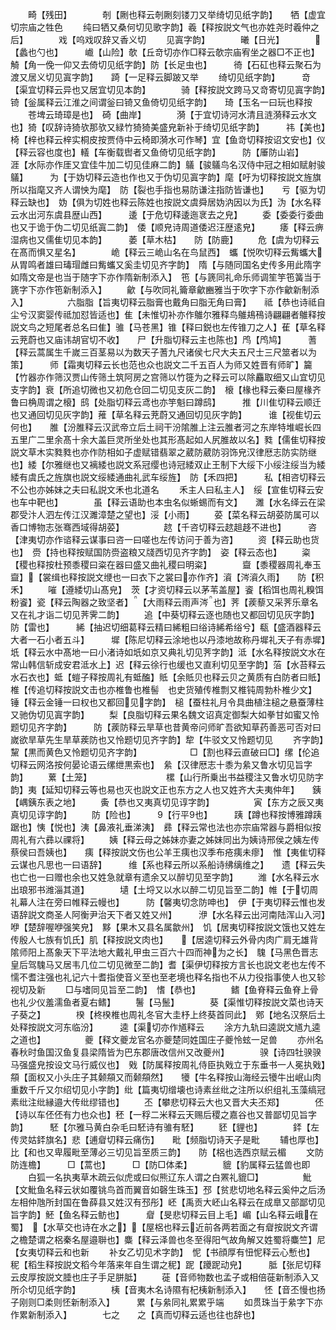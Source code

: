 <!-- { "loadSidebar": true } -->
　　畸【残田】　　　　剞【劂也释云剞劂刻镂刀又举绮切见纸字韵】　　牺【虚宜切宗庙之牲色
　　纯曰牺又桑何切见歌字韵】羲【释按説文气也亦姓尧时羲仲之后】　　　　戏【呜戏叹辞又香义切
　　见寘字韵】　　　　曦【日光】　　　　【蠡也勺也】　　　巇【山险】欹【丘竒切亦作□释云欹宗庙宥坐之器□不正也】　觭【角一俛一仰又去倚切见纸字韵】防【长足虫也】　　　徛【石矼也释云聚石为渡又居义切见寘字韵】　　踦【一足释云脚跛又举
　　绮切见纸字韵】　　　竒【渠宜切释云异也又居宜切见本韵】　　　　骑【释按説文跨马又竒寄切见寘字韵】　锜【釡属释云江淮之间谓釡曰锜又鱼倚切见纸字韵】　　琦【玉名一曰玩也释按
　　苍埤云琦璋是也】　碕【曲岸】　　　　漪【于宜切诗河水清且涟漪释云水文也】猗【叹辞诗猗欤那欤又緑竹猗猗美盛皃新补于绮切见纸字韵】　　　祎【美也】椅【梓也释云梓实桐皮按贾侍中云椅即漪水可作琴】宜【鱼竒切释按诏文安也】仪【释云容也度也】轙【车衡载辔者又鱼倚切见纸字韵】　　　防【厜防山岩】　　　涯【水际亦作厓又宜佳牛加二切见佳麻二韵】鸃【骏鸃鸟名汉侍中冠之相如赋射骏鸃】　　　为【于妫切释云造也作也又于伪切见寘字韵】麾【吁为切释按説文旌旗所以指麾又齐人谓怏为麾】　防【裂也手指也易防谦注指防皆谦也】　　亏【驱为切释云缺也】　妫【俱为切姓也释云陈姓也按説文虞舜居妫汭因以为氏】沩【水名释云水出河东虞县歴山西】　　　逶【于危切释逶迤衺去之皃】
　　委【委委行委曲也又于诡于伪二切见纸寘二韵】　倭【顺皃诗周道倭迟汪歴逺皃】
　　痿【释云痹湿病也又儒隹切见本韵】　　　萎【草木枯】　　防【防鹿】
　　危【虞为切释云在髙而惧又星名】　　　　峗【释云三峗山名在鸟鼠西】　蠵【悦吹切释云觜蠵大从胃鸣者雄曰瑇瑁雌曰觜蠵又奚圭切见齐字韵】　隋【与随同国名史传多用此隋字如隋文帝是也当于随字下亦作隋新制添入】　竾【与篪同礼命乐师调笙竽竾簧当于篪字下亦作竾新制添入】
　　龡【与吹同礼籥章龡豳雅当于吹字下亦作龡新制添入】　　　　　六脂脂【旨夷切释云脂膏也戴角曰脂无角曰膏】　　祗【恭也诗祗自尘兮汉窦婴传祗加怼皆适也】隹【未惟切补亦作鵻尔雅释鸟鵻鳺鴀诗翩翩者鵻释按説文鸟之短尾者总名曰隹】骓【马苍黑】锥【释曰鋭也左传锥刀之人】萑【草名释云茺蔚也又庙讳胡官切不收】　　尸【升脂切释云主也陈也】鸤【鸤鸠】　　　蓍【释云蒿属生千嵗三百茎易以为数天子蓍九尺诸侯七尺大夫五尺士三尺筮者以为策】　　　师【霜夷切释云长也范也众也説文二千五百人为师又姓晋有师旷】籭【竹器亦作筛汉贾山传筛土筑阿房之宫筛以竹簁为之释云可以除麤取细又山宜切见支字韵】衰【所追切微也又初危仓回二切见支灰二韵】　榱【椽也释云秦曰屋椽齐鲁曰桷周谓之榱】鸱【处脂切释云鸢也亦竽魁曰蹲鸱】　　　推【川隹切释云顺迁也又通回切见灰字韵】蓷【草名释云茺蔚又通回切见灰字韵】　　　谁【视隹切云何也】　　脽【汾脽释云汉武帝立后土祠干汾隂脽上注云脽者河之东岸特堆崛长四五里广二里余髙十余大盖巨灵所坐处也其形髙起如人尻脽故以名】甤【儒隹切释按説文草木实甤甤也亦作防相如子虚赋错翡翠之葳防葳防羽饰皃汉律厯志防实防继也】緌【尔雅继也又褵緌也説文系冠缨也诗冠緌双止王制下大绥下小绥注绥当为緌緌有虞氏之旌旗也説文绥緌通曲礼武车绥旌】　防【禾四把】　　　私【相咨切释云不公也亦姊妹之夫曰私説文禾也北道名
　　禾主人曰私主人】　绥【宣隹切释云安也车中靶也】　　　　虽【释云语助也本虫名似蜥蜴而有文】　　濉【水名绎云在梁郡受汴人泗左传江汉濉漳楚之望也】浽【小雨】
　　荽【菜名释云胡荽防属可以香口博物志张骞西域得胡荽】　　　　　趑【千咨切释云趑趄趍不进也】　　　咨【津夷切亦作谘释云谋事曰咨一曰嗟也左传访问于善为咨】
　　资【释云助也货也】　赍【持也释按赋国防赍盗粮又牋西切见齐字韵】　姿【释云态也】
　　粢【稷也释按杜预黍稷曰粢在器曰盛又曲礼稷曰明粢】　　　　齍【黍稷器周礼奉玉齍】【裳缉也释按説文缏也一曰衣下之裳曰亦作齐】澬【涔澬久雨】　　防【积禾】
　　嗺【遵緌切山髙皃】　茨【才资切释云以茅苇盖屋】餈【稻饵也周礼糗饵粉餈】瓷【释云陶器之致坚者】【大雨释云雨声涔也】荠【蒺藜又采荠乐章名又在礼才诣二切见荠霁二韵】
　　追【中葵切释云逐也随也又都回切见灰字韵】　防【雷也】　　　絺【抽迟切细葛释云精曰絺粗曰绤诗絺希绤兮】瓻【盛酒器释云大者一石小者五斗】　　　墀【陈尼切释云涂地也以丹漆地故称丹墀礼天子有赤墀】　　　坁【释云水中髙地一曰小渚诗如坁如京又典礼切见荠字韵】泜【水名释按説文水在常山韩信斩成安君泜水上】迟【释云徐行也缓也又直利切见至字韵】菭【水苔释云水石衣也】蚳【螘子释按周礼有蚳醢】貾【余貾贝也释云贝之黄质有白防者曰貾】椎【传追切释按説文击也亦椎鲁也椎髻　也史货殖传椎剽又椎钝周勃朴椎少文】　锤【释云金锤一曰权也又都回见字韵】　槌【蚕柱礼月令具曲植注槌之悬蚕薄柱又驰伪切见寘字韵】
　　梨【良脂切释云果名魏文诏真定御梨大如拳甘如蜜又怜题切见齐字韵】　　　防【蒺防释云旱草也昔黄帝问师旷吾欲知草药善恶可否对曰嵗欲旱草先生旱草蒺防也又怜题切见齐字韵】犂【牛驳文又怜题切见
　　齐字韵】　　　黧【黒而黄色又怜题切见齐字韵】　　　　　　□【割也释云直破曰□】缧【伦追切释云网洛按何晏论语云缧绁黒索也】　絫【汉律厯志十黍为絫又鲁水切见旨字韵】
　　蔂【土笼】　　　　　　　　　樏【山行所乗出书益稷注又鲁水切见防字韵】夷【延知切释云等也易也灭也説文正也东方之人也又姓齐大夫夷仲年】　　銕【嵎銕东表之地】
　　夤【恭也又夷真切见谆字韵】　　　　　寅【东方之辰又夷真切见谆字韵】
　　防【险也】　　　【行平也】　　　跠【蹲也释按博雅蹲跠踞也】恞【悦也】洟【鼻液礼垂涕洟】　彞【释云常也法也亦宗庙常器与爵相似按周礼有六彞以祼将】
　　姨【释云母之姊妹亦妻之姊妹同出为姨诗邢侯之姨左传蔡侯曰吾姨也】　　痍【释按説文伤也公羊王痍也汉季布疮痍未瘳】　惟【夷隹切释云谋也凡思也一曰语辞】　　　维【系也释云所以系船诗绋缡维之】　　遗【释云失也亡也一曰赠也余也又姓急就章有遗余又以醉切见至字韵】
　　潍【水名释云水出琅邪书潍淄其道】　　　　壝【土埒又以水以醉二切见旨至二韵】帷【于切周礼幕人注在旁曰帷释云幔也】　　　防【馨夷切念防呻也】　伊【于夷切释云惟也发语辞説文商圣人阿衡尹治天下者又姓又州】　　　洢【水名释云出河南陆浑山入河】咿【楚辞喔咿强笑皃】　黟【果木又县名属歙州】　饥【居夷切释按説文饿也又姓左传殷人七族有饥氏】肌【释按説文肉也】　　【居逵切释云外骨内肉广肩无雄背隂师阳上髙象天下平法地大戴礼甲虫三百六十四而神为之长】　騩【马黑色晋志皇后驾騩马又居韦几位二切见微至二韵】耆【渠伊切释按方言长也説文老也左传不懦不耆注强也礼记六十耆指使音义至也至老境也释名指也不从力役指事使人也又轸视切及新
　　□与嗜同见旨至二韵】　愭【恭也】　　　　鳍【鱼脊释云鱼脊上骨也礼少仪羞濡鱼者夏右鳍】
　　鬐【马鬛】　　　　葵【渠惟切释按説文菜也诗天子葵之】　　　　楑【柊楑椎也周礼冬官大圭杼上终葵首同此】　鄈【地名汉祭后土处释按説文河东临汾】　　　逵【渠切亦作馗释云
　　涂方九轨曰逵説文馗九逵之道也】　　　　　夔【释文夔龙官名亦夔楚同姓国庄子夔怜蚿一足兽
　　亦州名春秋时鱼国汉鱼复县梁隋皆为巴东郡唐改信州又改夔州】　　　　骙【诗四牡骙骙马强盛皃按设文马行威仪也】　戣【防属释按周礼侍臣执戣立于东垂书一人冕执戣】　頯【面权又小头庄子其颡頯又而颡頯然】　　犪【牛名释按山海经云犪牛出岷山肉重数千斤又尔绍切见小字韵】纰【篇夷切缯壊也诗素丝纰之注所以织组礼玉藻缟冠素纰注纰縁邉大传纰缪错也】
　　丕【攀悲切释云大也又晋大夫丕郑】　　　　伾【诗以车伾伾有力也众也】秠【一稃二米释云天赐后稷之嘉谷也又普鄙切见旨字韵】　　　駓【尔雅马黄白杂毛曰駓诗有骓有駓】
　　豾【貍也】　　　　銔【左传灵姑銔旗名】悲【逋睂切释云痛伤】　　毗【频脂切诗天子是毗
　　辅也厚也】　　　　比【和也又卑履毗至薄必三切见旨至质三韵】　　防【梠也选西京赋云楣
　　文防防连檐】　　　□【蒿也】　　　□【防□体柔】　　　　貔【豹属释云猛兽也即
　　白狐一名执夷草木疏云似虎或曰似熊辽东人谓之白罴礼貔□】　　　　　魮【文魮鱼名释云状如覆铫鸟首而翼音如磬生珠玉】邳【贫悲切地名释云奚仲之后汤左相仲虺所封国在鲁薛县又姓汉有邳彤】岯【禹贡大岯山名释云在成臯又部鄙切见旨字韵】魾【鱼名释云鲂也】　　　睂【旻悲切释云目上毛】嵋【山名释云峨在蜀】　【水草交也诗在水之】【屋梠也释云近前各两若面之有睂按説文齐谓之檐楚谓之梠秦名屋邉聨也】麋【释云泽兽也冬至得阳气故角解又姓蜀将麋竺】尼【女夷切释云和也新
　　补女乙切见术字韵】　怩【书顔厚有忸怩释云心慙也】　　　　　秜【稻生释按説文稻今年落来年自生谓之秜】跜【躨跜动皃】　　　胝【张尼切释云皮厚按説文腄也庄子手足胼胝】
　　蓰【音师物数也孟子或相倍蓰新制添入又所尒切见纸字韵】　　　　桋【音夷木名诗隰有杞桋新制添入】　　怌【音丕慢也扬子刚则□柔则怌新制添入】　　　累【与絫同礼累累乎端
　　如贯珠当于絫字下亦作累新制添入】　　　　七之　　之【真而切释云适也往也辞也】
